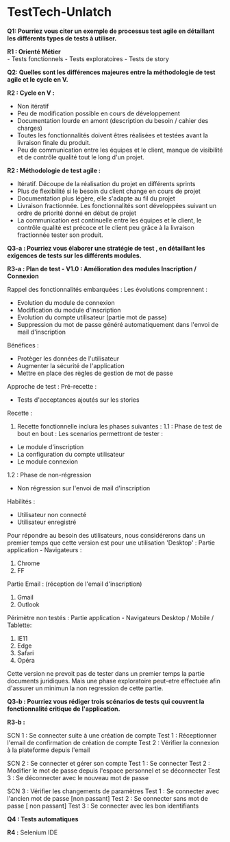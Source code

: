 # TestTech-Unlatch
**Q1: Pourriez vous citer un exemple de processus test agile en détaillant les différents types de tests à utiliser.**

  **R1 : Orienté Métier**	
       - Tests fonctionnels 
       - Tests exploratoires 
       - Tests de story 


**Q2: Quelles sont les différences majeures entre la méthodologie de test agile et le cycle en V.**

  **R2 : Cycle en V :**
  - Non itératif
  - Peu de modification possible en cours de développement
  - Documentation lourde en amont (description du besoin / cahier des charges)
  - Toutes les fonctionnalités doivent êtres réalisées et testées avant la livraison finale du produit.
  - Peu de communication entre les équipes et le client, manque de visibilité et de contrôle qualité tout le long d'un projet. 

  **R2 : Méthodologie de test agile :**
  - Itératif. Découpe de la réalisation du projet en différents sprints
  - Plus de flexibilité si le besoin du client change en cours de projet 
  - Documentation plus légère, elle s'adapte au fil du projet
  - Livraison fractionnée. Les fonctionnalités sont développées suivant un ordre de priorité donné en début de projet
  - La communication est continuelle entre les équipes et le client, le contrôle qualité est précoce et le client peu grâce à la livraison fractionnée tester son produit.


**Q3-a : Pourriez vous élaborer une stratégie de test , en détaillant les exigences de tests sur les différents modules.** 

  **R3-a : Plan de test - V1.0 : Amélioration des modules Inscription / Connexion**
  
Rappel des fonctionnalités embarquées : Les évolutions comprennent :
- Evolution du module de connexion
- Modification du module d'inscription 
- Evolution du compte utilisateur (partie mot de passe)
- Suppression du mot de passe généré automatiquement dans l'envoi de mail d'inscription

Bénéfices :
- Protèger les données de l'utilisateur
- Augmenter la sécurité de l'application
- Mettre en place des règles de gestion de mot de passe 

Approche de test :
Pré-recette : 
- Tests d'acceptances ajoutés sur les stories

Recette :
1. Recette fonctionnelle inclura les phases suivantes :
1.1 : Phase de test de bout en bout :
Les scenarios permettront de tester :
- Le module d'inscription 
- La configuration du compte utilisateur 
- Le module connexion

1.2 : Phase de non-régression
- Non régression sur l'envoi de mail d'inscription

Habilités : 
- Utilisateur non connecté 
- Utilisateur enregistré 

Pour répondre au besoin des utilisateurs, nous considérerons dans un premier temps que cette version est pour une utilisation 'Desktop' :
Partie application - Navigateurs : 
1. Chrome 
2. FF

Partie Email : (réception de l'email d'inscription)
1. Gmail
2. Outlook

Périmètre non testés :
Partie application - Navigateurs Desktop / Mobile / Tablette:
1. IE11
2. Edge
3. Safari
4. Opéra

Cette version ne prevoit pas de tester dans un premier temps la partie documents juridiques. Mais une phase exploratoire peut-etre effectuée afin d'assurer un minimun
la non regression de cette partie.

**Q3-b : Pourriez vous rédiger trois scénarios de tests qui couvrent la fonctionnalité critique de l'application.**

**R3-b :** 

SCN 1 : Se connecter suite à une création de compte 
 Test 1 : Réceptionner l'email de confirmation de création de compte
 Test 2 : Vérifier la connexion à la plateforme depuis l'email

SCN 2 : Se connecter et gérer son compte
 Test 1 : Se connecter
 Test 2 : Modifier le mot de passe depuis l'espace personnel et se déconnecter
 Test 3 : Se déconnecter avec le nouveau mot de passe

SCN 3 : Vérifier les changements de paramètres
 Test 1 : Se connecter avec l'ancien mot de passe [non passant]
 Test 2 : Se connecter sans mot de passe [ non passant]
 Test 3 : Se connecter avec les bon identifiants
 
 **Q4 : Tests automatiques**
 
 **R4 :** 
 Selenium IDE

